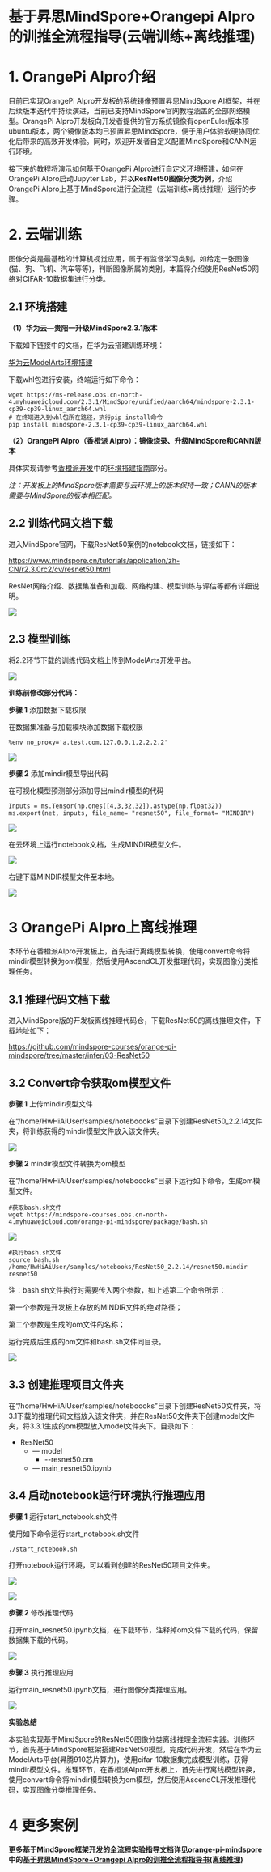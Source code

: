 # 基于昇思MindSpore+Orangepi AIpro的训推全流程指导(云端训练+离线推理)

# 1. OrangePi AIpro介绍

目前已实现OrangePi AIpro开发板的系统镜像预置昇思MindSpore AI框架，并在后续版本迭代中持续演进，当前已支持MindSpore官网教程涵盖的全部网络模型。OrangePi AIpro开发板向开发者提供的官方系统镜像有openEuler版本预ubuntu版本，两个镜像版本均已预置昇思MindSpore，便于用户体验软硬协同优化后带来的高效开发体验。同时，欢迎开发者自定义配置MindSpore和CANN运行环境。

接下来的教程将演示如何基于OrangePi AIpro进行自定义环境搭建，如何在OrangePi AIpro启动Jupyter Lab，并**以ResNet50图像分类为例**，介绍OrangePi AIpro上基于MindSpore进行全流程（云端训练+离线推理）运行的步骤。

# 2. 云端训练

图像分类是最基础的计算机视觉应用，属于有监督学习类别，如给定一张图像(猫、狗、飞机、汽车等等)，判断图像所属的类别。本篇将介绍使用ResNet50网络对CIFAR-10数据集进行分类。

## 2.1 环境搭建

**（1）华为云—贵阳一升级MindSpore2.3.1版本**

下载如下链接中的文档，在华为云搭建训练环境：

[华为云ModelArts环境搭建](https://mindspore-courses.obs.cn-north-4.myhuaweicloud.com/orange-pi-mindspore/texts/%E5%8D%8E%E4%B8%BA%E4%BA%91ModelArts%E7%8E%AF%E5%A2%83%E6%90%AD%E5%BB%BA.docx)


下载whl包进行安装，终端运行如下命令：

    wget https://ms-release.obs.cn-north-4.myhuaweicloud.com/2.3.1/MindSpore/unified/aarch64/mindspore-2.3.1-cp39-cp39-linux_aarch64.whl
    # 在终端进入到whl包所在路径，执行pip install命令
    pip install mindspore-2.3.1-cp39-cp39-linux_aarch64.whl

**（2）OrangePi AIpro（香橙派 AIpro）：镜像烧录、升级MindSpore和CANN版本**

具体实现请参考[香橙派开发](https://www.mindspore.cn/docs/zh-CN/master/orange_pi/index.html)中的[环境搭建指南](https://www.mindspore.cn/docs/zh-CN/master/orange_pi/environment_setup.html)部分。

*注：开发板上的MindSpore版本需要与云环境上的版本保持一致；CANN的版本需要与MindSpore的版本相匹配。*

## 2.2 训练代码文档下载

进入MindSpore官网，下载ResNet50案例的notebook文档，链接如下：

https://www.mindspore.cn/tutorials/application/zh-CN/r2.3.0rc2/cv/resnet50.html 

ResNet网络介绍、数据集准备和加载、网络构建、模型训练与评估等都有详细说明。

![](https://fileserver.developer.huaweicloud.com/FileServer/getFile/cmtybbs/fe4/434/aae/9d1265aa60fe4434aaed595a831dba5b.20240923105849.53166796462170531377243288274083:20241031080049:2400:8D8CACA27B59AFC3D6FD84FD10C5AE6071B003D1C5841D48BB70738CC6B572B4.png)

## 2.3 模型训练

将2.2环节下载的训练代码文档上传到ModelArts开发平台。

![](https://fileserver.developer.huaweicloud.com/FileServer/getFile/cmtybbs/fe4/434/aae/9d1265aa60fe4434aaed595a831dba5b.20240923111243.81673027348020043415674996564823:20241031080049:2400:3FABABCB7CC6B9621E9CD6FCD4DC374BD34CC6894B2E8E47E989B36EC55E58BB.png)

**训练前修改部分代码：**

**步骤 1** 添加数据下载权限

在数据集准备与加载模块添加数据下载权限

    %env no_proxy='a.test.com,127.0.0.1,2.2.2.2'

![](https://fileserver.developer.huaweicloud.com/FileServer/getFile/cmtybbs/fe4/434/aae/9d1265aa60fe4434aaed595a831dba5b.20240923111431.12243413612257514346745748520021:20241031080049:2400:AAD2C8C86A80511B2E6BAAC595316DF6B29DFF0134109485142420CA521CF260.png)

**步骤 2** 添加mindir模型导出代码

在可视化模型预测部分添加导出mindir模型的代码

    Inputs = ms.Tensor(np.ones([4,3,32,32]).astype(np.float32))
    ms.export(net, inputs, file_name= "resnet50", file_format= "MINDIR")


![](https://fileserver.developer.huaweicloud.com/FileServer/getFile/cmtybbs/fe4/434/aae/9d1265aa60fe4434aaed595a831dba5b.20240923111545.65417052767328805744693575852266:20241031080049:2400:19A34D23B5066BC18ED36AC5F4F19FD32FA1150B5A639C9F81F1120DB47AB659.png)

在云环境上运行notebook文档，生成MINDIR模型文件。

![](https://fileserver.developer.huaweicloud.com/FileServer/getFile/cmtybbs/fe4/434/aae/9d1265aa60fe4434aaed595a831dba5b.20240923111715.18436978879899341206009711125088:20241031080049:2400:96341BFB9DBBED3EEBDF1A323EDFC756FC485EBC7C2F86E9DA9C16C4C02D5A33.png)

右键下载MINDIR模型文件至本地。

![](https://fileserver.developer.huaweicloud.com/FileServer/getFile/cmtybbs/fe4/434/aae/9d1265aa60fe4434aaed595a831dba5b.20240923111747.84962472863906595724192582963100:20241031080049:2400:E17D0EC0A5BA18ACE3D0B95C0EA978B691A39467C0CB0C39F3D501E24A932B97.png)

# 3 OrangePi AIpro上离线推理

本环节在香橙派AIpro开发板上，首先进行离线模型转换，使用convert命令将mindir模型转换为om模型，然后使用AscendCL开发推理代码，实现图像分类推理任务。

## 3.1 推理代码文档下载

进入MindSpore版的开发板离线推理代码仓，下载ResNet50的离线推理文件，下载地址如下：

https://github.com/mindspore-courses/orange-pi-mindspore/tree/master/infer/03-ResNet50 

## 3.2 Convert命令获取om模型文件

**步骤 1** 上传mindir模型文件

在“/home/HwHiAiUser/samples/noteboooks”目录下创建ResNet50_2.2.14文件夹，将训练获得的mindir模型文件放入该文件夹。

![](https://fileserver.developer.huaweicloud.com/FileServer/getFile/cmtybbs/fe4/434/aae/9d1265aa60fe4434aaed595a831dba5b.20240923112548.92039182042172351918001026106515:20241031080049:2400:6589E2CCBC8809685CE577A5184A1544C4CDB1BD6986B8EC9B3EAEEA5BF2E785.png)

**步骤 2** mindir模型文件转换为om模型

在“/home/HwHiAiUser/samples/noteboooks”目录下运行如下命令，生成om模型文件。

    #获取bash.sh文件
    wget https://mindspore-courses.obs.cn-north-4.myhuaweicloud.com/orange-pi-mindspore/package/bash.sh

![](https://fileserver.developer.huaweicloud.com/FileServer/getFile/cmtybbs/fe4/434/aae/9d1265aa60fe4434aaed595a831dba5b.20240923112729.07833959781658702430790746833001:20241031080049:2400:FF16DE299EC86CE2526B2EEAB2CB6E6168C47C66ADCE1AED1ACB138824340F76.png)

    #执行bash.sh文件
    source bash.sh /home/HwHiAiUser/samples/notebooks/ResNet50_2.2.14/resnet50.mindir resnet50

注：bash.sh文件执行时需要传入两个参数，如上述第二个命令所示：

第一个参数是开发板上存放的MINDIR文件的绝对路径；

第二个参数是生成的om文件的名称；

运行完成后生成的om文件和bash.sh文件同目录。

![](https://fileserver.developer.huaweicloud.com/FileServer/getFile/cmtybbs/fe4/434/aae/9d1265aa60fe4434aaed595a831dba5b.20240923112905.57952752746362907226046618612493:20241031080049:2400:61C4030DA13DA1272DBD32FD8F1D744FBEFF40F6F06521D48B519DBD81A110DE.png)

## 3.3 创建推理项目文件夹

在“/home/HwHiAiUser/samples/noteboooks”目录下创建ResNet50文件夹，将3.1下载的推理代码文档放入该文件夹，并在ResNet50文件夹下创建model文件夹，将3.3.1生成的om模型放入model文件夹下。目录如下：

* ResNet50
  * —  model
    * --resnet50.om
  - —  main_resnet50.ipynb

## 3.4 启动notebook运行环境执行推理应用

**步骤 1** 运行start_notebook.sh文件

使用如下命令运行start_notebook.sh文件

    ./start_notebook.sh

打开notebook运行环境，可以看到创建的ResNet50项目文件夹。

![](https://fileserver.developer.huaweicloud.com/FileServer/getFile/cmtybbs/fe4/434/aae/9d1265aa60fe4434aaed595a831dba5b.20240923113840.54845390764650260182362965136638:20241031080049:2400:FE325BA8852C50CEA07B15903EF47C33E8219070FF49C3966C251EB69DC0A213.png)

![](https://fileserver.developer.huaweicloud.com/FileServer/getFile/cmtybbs/fe4/434/aae/9d1265aa60fe4434aaed595a831dba5b.20240923113956.54996029437551285459692913270887:20241031080049:2400:7AC88294D000B0C2201760216AA7A881872A6E93DE6DC3E6B767DC3B0EF6ADB8.png)

**步骤 2** 修改推理代码

打开main_resnet50.ipynb文档，在下载环节，注释掉om文件下载的代码，保留数据集下载的代码。

![](https://fileserver.developer.huaweicloud.com/FileServer/getFile/cmtybbs/fe4/434/aae/9d1265aa60fe4434aaed595a831dba5b.20240923114138.79404474880638051772265782921287:20241031080049:2400:E2615BDB2E7D33AE54DB3F5936CB445D7E1B055733F98152EF8F07741A904797.png)

**步骤 3** 执行推理应用

运行main_resnet50.ipynb文档，进行图像分类推理应用。

![](https://fileserver.developer.huaweicloud.com/FileServer/getFile/cmtybbs/fe4/434/aae/9d1265aa60fe4434aaed595a831dba5b.20240923114235.47650436035512809175532572673275:20241031080049:2400:E4560563D90E6D723B8B9255A027D3D050D3FAC03A4C90168E5CA8A45D2D4607.png)

**实验总结**

本实验实现基于MindSpore的ResNet50图像分类离线推理全流程实践。训练环节，首先基于MindSpore框架搭建ResNet50模型，完成代码开发，然后在华为云ModelArts平台(昇腾910芯片算力)，使用cifar-10数据集完成模型训练，获得mindir模型文件。推理环节，在香橙派AIpro开发板上，首先进行离线模型转换，使用convert命令将mindir模型转换为om模型，然后使用AscendCL开发推理代码，实现图像分类推理任务。

# 4 更多案例

**更多基于MindSpore框架开发的全流程实验指导文档详见[orange-pi-mindspore](https://github.com/mindspore-courses/orange-pi-mindspore/tree/master/infer)中的[基于昇思MindSpore+Orangepi AIpro的训推全流程指导书(离线推理)]()**